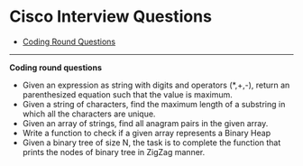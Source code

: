 
# Cisco Interview Questions
* [Coding Round Questions](#coding)

____
<b name="coding">Coding round questions</b><br/>

- Given an expression as string with digits and operators (*,+,-), return an parenthesized equation such that the value is maximum.
- Given a string of characters, find the maximum length of a substring in which all the characters are unique.
- Given an array of strings, find all anagram pairs in the given array.
- Write a function to check if a given array represents a Binary Heap
- Given a binary tree of size N, the task is to complete the function that prints the nodes of binary tree in ZigZag manner.